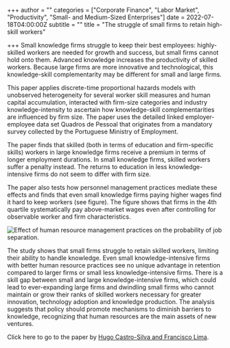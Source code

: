 +++
author = ""
categories = ["Corporate Finance", "Labor Market", "Productivity", "Small- and Medium-Sized Enterprises"]
date = 2022-07-18T04:00:00Z
subtitle = ""
title = "The struggle of small firms to retain high-skill workers"

+++
Small knowledge firms struggle to keep their best employees: highly-skilled workers are needed for growth and success, but small firms cannot hold onto them. Advanced knowledge increases the productivity of skilled workers. Because large firms are more innovative and technological, this knowledge-skill complementarity may be different for small and large firms.

This paper applies discrete-time proportional hazards models with unobserved heterogeneity for several worker skill measures and human capital accumulation, interacted with firm-size categories and industry knowledge-intensity to ascertain how knowledge-skill complementarities are influenced by firm size. The paper uses the detailed linked employer-employee data set Quadros de Pessoal that originates from a mandatory survey collected by the Portuguese Ministry of Employment.

The paper finds that skilled (both in terms of education and firm-specific skills) workers in large knowledge firms receive a premium in terms of longer employment durations. In small knowledge firms, skilled workers suffer a penalty instead. The returns to education in less knowledge-intensive firms do not seem to differ with firm size.

The paper also tests how personnel management practices mediate these effects and finds that even small knowledge firms paying higher wages find it hard to keep workers (see figure). The figure shows that firms in the 4th quartile systematically pay above-market wages even after controlling for observable worker and firm characteristics.

![](https://res.cloudinary.com/portuguese-economic-journal/image/upload/v1658171868/research_report/Screen_Shot_2022-07-18_at_3.17.27_PM_uzftpt.png "Effect of human resource management practices on the probability of job separation.")

The study shows that small firms struggle to retain skilled workers, limiting their ability to handle knowledge. Even small knowledge-intensive firms with better human resource practices see no unique advantage in retention compared to larger firms or small less knowledge-intensive firms. There is a skill gap between small and large knowledge-intensive firms, which could lead to ever-expanding large firms and dwindling small firms who cannot maintain or grow their ranks of skilled workers necessary for greater innovation, technology adoption and knowledge production. The analysis suggests that policy should promote mechanisms to diminish barriers to knowledge, recognizing that human resources are the main assets of new ventures.

Click here to go to the paper by [Hugo Castro-Silva and Francisco Lima](https://link.springer.com/article/10.1007/s11187-022-00602-z).